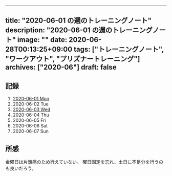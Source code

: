 
---
title: "2020-06-01 の週のトレーニングノート"
description: "2020-06-01 の週のトレーニングノート"
image: ""
date: 2020-06-28T00:13:25+09:00
tags: ["トレーニングノート", "ワークアウト", "プリズナートレーニング"]
archives: ["2020-06"]
draft: false
---

## 記録

1. [2020-06-01 Mon](https://scrapbox.io/tbsmcd-memo/2020-06-01)
1. 2020-06-02 Tue
1. [2020-06-03 Wed](https://scrapbox.io/tbsmcd-memo/2020-06-03)
1. 2020-06-04 Thu
1. 2020-06-05 Fri
1. 2020-06-06 Sat
1. 2020-06-07 Sun
  

## 所感
金曜日は片頭痛のため行えていない。
曜日固定を忘れ、土日に不足分を行うのも良いだろう。
